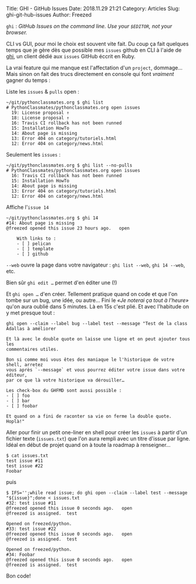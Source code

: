 Title: GHI - GitHub Issues
Date: 2018.11.29 21:21
Category: Articles
Slug: ghi-git-hub-issues
Author: Freezed


`ghi` : _GitHub Issues on the command line. Use your `$EDITOR`, not your browser._

CLI vs GUI, pour moi le choix est souvent vite fait. Du coup ça fait quelques temps que je gère dès que possible mes `issues` github en CLI à l'aide de [ghi](https://github.com/stephencelis/ghi), un client dédié aux `issues` GitHub éccrit en Ruby.

La vrai feature qui me manque est l'affectation d'un `project`, dommage… Mais sinon on fait des trucs directement en console qui font _vraiment_ gagner du temps :

Liste les `issues` & `pulls` open :

```shell
~/git/pythonclassmates.org $ ghi list
# PythonClassmates/pythonclassmates.org open issues
  19: License proposal ↑
  18: License proposal ↑
  16: Travis CI rollback has not been runned
  15: Installation HowTo
  14: About page is missing
  13: Error 404 on category/tutoriels.html
  12: Error 404 on category/news.html
```
Seulement les `issues` :

```shell
~/git/pythonclassmates.org $ ghi list --no-pulls
# PythonClassmates/pythonclassmates.org open issues
  16: Travis CI rollback has not been runned
  15: Installation HowTo
  14: About page is missing
  13: Error 404 on category/tutoriels.html
  12: Error 404 on category/news.html
```

Affiche l'`issue 14`
```shell
~/git/pythonclassmates.org $ ghi 14
#14: About page is missing
@freezed opened this issue 23 hours ago.   open

    With links to :
    - [ ] pelican
    - [ ] template
    - [ ] github

```

`--web` ouvre la page dans votre navigateur : `ghi list --web`, `ghi 14 --web`, etc.

Bien sûr `ghi edit …` permet d'en éditer une (!)

Et `ghi open …` d'en créer. Tellement pratique quand on code et que l'on tombe sur un bug, une idée, ou autre… Fini le _«Je noterai ça tout à l'heure»_ qu'on aura oublié dans 5 minutes. Là en 15s c'est plié. Et avec l'habitude on y met presque tout :

```shell
ghi open --claim --label bug --label test --message "Test de la class Adallas à améliorer

Et là avec le double quote on laisse une ligne et on peut ajouter tous les
commentaires utiles.

Bon si comme moi vous êtes des maniaque le l'historique de votre shell, arretez
vous après `--message` et vous pourrez éditer votre issue dans votre éditeur,
par ce que là votre historique va dérouiller…

Les check-box du GHFMD sont aussi possible :
- [ ] foo
- [ ] bar
- [ ] foobar

Et quand on a fini de raconter sa vie on ferme la double quote. Hoplà!"
```
Aller pour finir un petit one-liner en shell pour créer les `issues` à partir d'un fichier texte (`issues.txt`) que l'on aura rempli avec un titre d'issue par ligne. Idéal en début de projet quand on à toute la roadmap à renseigner…

```shell
$ cat issues.txt
test issue #11
test issue #22
Foobar
```
puis

```shell
$ IFS='';while read issue; do ghi open --claim --label test --message "${issue}";done < issues.txt
#32: test issue #11
@freezed opened this issue 0 seconds ago.   open
@freezed is assigned.  test

Opened on freezed/python.
#33: test issue #22
@freezed opened this issue 0 seconds ago.   open
@freezed is assigned.  test

Opened on freezed/python.
#34: Foobar
@freezed opened this issue 0 seconds ago.   open
@freezed is assigned.  test
```

Bon code!

